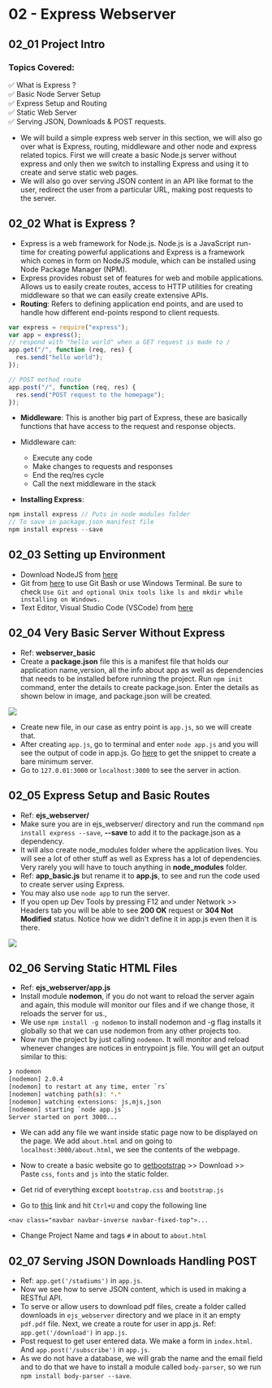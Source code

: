 # 02 - Express Webserver

## 02_01 Project Intro

### Topics Covered:

✅ What is Express ?<br/>
✅ Basic Node Server Setup<br/>
✅ Express Setup and Routing<br/>
✅ Static Web Server<br/>
✅ Serving JSON, Downloads & POST requests.<br/>

- We will build a simple express web server in this section, we will also go over what is Express, routing, middleware and other node and express related topics. First we will create a basic Node.js server without express and only then we switch to installing Express and using it to create and serve static web pages.
- We will also go over serving JSON content in an API like format to the user, redirect the user from a particular URL, making post requests to the server.

## 02_02 What is Express ?

- Express is a web framework for Node.js. Node.js is a JavaScript run-time for creating powerful applications and Express is a framework which comes in form on NodeJS module, which can be installed using Node Package Manager (NPM).
- Express provides robust set of features for web and mobile applications. Allows us to easily create routes, access to HTTP utilities for creating middleware so that we can easily create extensive APIs.
- **Routing**: Refers to defining application end points, and are used to handle how different end-points respond to client requests.

```js
var express = require("express");
var app = express();
// respond with "hello world" when a GET request is made to /
app.get("/", function (req, res) {
  res.send("hello world");
});

// POST method route
app.post("/", function (req, res) {
  res.send("POST request to the homepage");
});
```

- **Middleware**: This is another big part of Express, these are basically functions that have access to the request and response objects.

- Middleware can:

  - Execute any code
  - Make changes to requests and responses
  - End the req/res cycle
  - Call the next middleware in the stack

- **Installing Express**:

```js
npm install express // Puts in node modules folder
// To save in package.json manifest file
npm install express --save
```

## 02_03 Setting up Environment

- Download NodeJS from [here](https://nodejs.org/en/download/)
- Git from [here](https://git-scm.com) to use Git Bash or use Windows Terminal. Be sure to check `Use Git and optional Unix tools like ls and mkdir while installing on Windows.`
- Text Editor, Visual Studio Code (VSCode) from [here](https://code.visualstudio.com/download)

## 02_04 Very Basic Server Without Express

- Ref: **webserver_basic**
- Create a **package.json** file this is a manifest file that holds our application name,version, all the info about app as well as dependencies that needs to be installed before running the project. Run `npm init` command, enter the details to create package.json. Enter the details as shown below in image, and package.json will be created.

![](https://i.imgur.com/AAwd8ks.png)

- Create new file, in our case as entry point is `app.js`, so we will create that.
- After creating `app.js`, go to terminal and enter `node app.js` and you will see the output of code in app.js. Go [here](https://nodejs.org/about/) to get the snippet to create a bare minimum server.
- Go to `127.0.01:3000` or `localhost:3000` to see the server in action.

## 02_05 Express Setup and Basic Routes

- Ref: **ejs_webserver/**
- Make sure you are in ejs_webserver/ directory and run the command `npm install express --save`, **--save** to add it to the package.json as a dependency.
- It will also create node_modules folder where the application lives. You will see a lot of other stuff as well as Express has a lot of dependencies. Very rarely you will have to touch anything in **node_modules** folder.
- Ref: **app_basic.js** but rename it to **app.js**, to see and run the code used to create server using Express.
- You may also use `node app` to run the server.
- If you open up Dev Tools by pressing F12 and under Network >> Headers tab you will be able to see **200 OK** request or **304 Not Modified** status. Notice how we didn't define it in app.js even then it is there.

![](https://i.imgur.com/Igv7vNW.png)

## 02_06 Serving Static HTML Files

- Ref: **ejs_webserver/app.js**
- Install module **nodemon**, if you do not want to reload the server again and again, this module will monitor our files and if we change those, it reloads the server for us.,
- We use `npm install -g nodemon` to install nodemon and -g flag installs it globally so that we can use nodemon from any other projects too.
- Now run the project by just calling `nodemon`. It will monitor and reload whenever changes are notices in entrypoint js file. You will get an output similar to this:

```bash
❯ nodemon
[nodemon] 2.0.4
[nodemon] to restart at any time, enter `rs`
[nodemon] watching path(s): *.*
[nodemon] watching extensions: js,mjs,json
[nodemon] starting `node app.js`
Server started on port 3000...
```

- We can add any file we want inside static page now to be displayed on the page. We add `about.html` and on going to `localhost:3000/about.html`, we see the contents of the webpage.

- Now to create a basic website go to [getbootstrap](http://getbootstrap.com/) >> Download >> Paste `css`, `fonts` and `js` into the static folder.

- Get rid of everything except `bootstrap.css` and `bootstrap.js`

- Go to [this](https://getbootstrap.com/docs/3.4/examples/starter-template/) link and hit `Ctrl+U` and copy the following line

```
<nav class="navbar navbar-inverse navbar-fixed-top">...
```

- Change Project Name and tags `#` in about to `about.html`

## 02_07 Serving JSON Downloads Handling POST

- Ref: `app.get('/stadiums')` in `app.js`.
- Now we see how to serve JSON content, which is used in making a RESTful API.
- To serve or allow users to download pdf files, create a folder called downloads in `ejs_webserver` directory and we place in it an empty `pdf.pdf` file. Next, we create a route for user in app.js. Ref: `app.get('/download')` in `app.js`.
- Post request to get user entered data. We make a form in `index.html`. And `app.post('/subscribe')` in `app.js`.
- As we do not have a database, we will grab the name and the email field and to do that we have to install a module called `body-parser`, so we run `npm install body-parser --save`.
